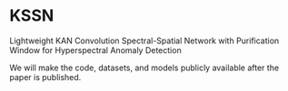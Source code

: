 # KSSN
Lightweight KAN Convolution Spectral-Spatial Network with Purification Window for Hyperspectral Anomaly Detection

We will make the code, datasets, and models publicly available after the paper is published.
